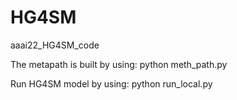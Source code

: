 # HG4SM
aaai22_HG4SM_code

The metapath is built by using: python meth_path.py

Run HG4SM model by using: python run_local.py
